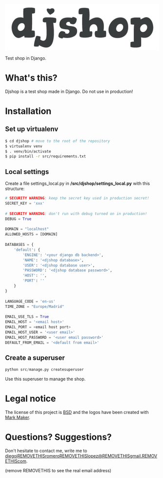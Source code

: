 

![Djshop](resources/images/logos/logo.png)


Test shop in Django.

# What's this?

Djshop is a test shop made in Django. Do not use in production!

# Installation

## Set up virtualenv
````sh
$ cd djshop # move to the root of the repository
$ virtualenv venv
$ . venv/bin/activate
$ pip install -r src/requirements.txt
````

## Local settings

Create a file settings_local.py in **/src/djshop/settings_local.py** with this structure:

````python
# SECURITY WARNING: keep the secret key used in production secret!
SECRET_KEY = 'xxx'

# SECURITY WARNING: don't run with debug turned on in production!
DEBUG = True

DOMAIN = "localhost"
ALLOWED_HOSTS = [DOMAIN]

DATABASES = {
    'default': {
        'ENGINE': '<your django db backend>',
        'NAME': '<djshop database>',
        'USER': '<djshop database user>',
        'PASSWORD': '<djshop database password>',
        'HOST': '',
        'PORT': ''
    }
}

LANGUAGE_CODE = 'en-us'
TIME_ZONE = "Europe/Madrid"

EMAIL_USE_TLS = True
EMAIL_HOST = '<email host>'
EMAIL_PORT = <email host port>
EMAIL_HOST_USER = '<user email>'
EMAIL_HOST_PASSWORD = '<user email password>'
DEFAULT_FROM_EMAIL = '<default from email>'
````

## Create a superuser

````python
python src/manage.py createsuperuser
````

Use this superuser to manage the shop.


# Legal notice

The license of this project is [BSD](LICENSE) and the logos have been created with [Mark Maker](http://emblemmatic.org/markmaker).


# Questions? Suggestions?

Don't hesitate to contact me, write me to diegojREMOVETHISromeroREMOVETHISlopez@REMOVETHISgmail.REMOVETHIScom.

(remove REMOVETHIS to see the real email address)